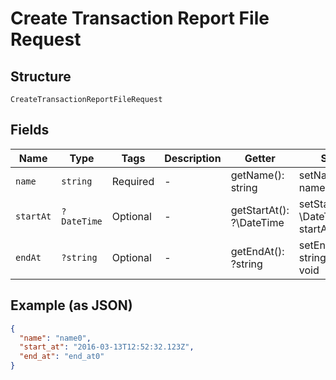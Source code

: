 
# Create Transaction Report File Request

## Structure

`CreateTransactionReportFileRequest`

## Fields

| Name | Type | Tags | Description | Getter | Setter |
|  --- | --- | --- | --- | --- | --- |
| `name` | `string` | Required | - | getName(): string | setName(string name): void |
| `startAt` | `?DateTime` | Optional | - | getStartAt(): ?\DateTime | setStartAt(?\DateTime startAt): void |
| `endAt` | `?string` | Optional | - | getEndAt(): ?string | setEndAt(?string endAt): void |

## Example (as JSON)

```json
{
  "name": "name0",
  "start_at": "2016-03-13T12:52:32.123Z",
  "end_at": "end_at0"
}
```


